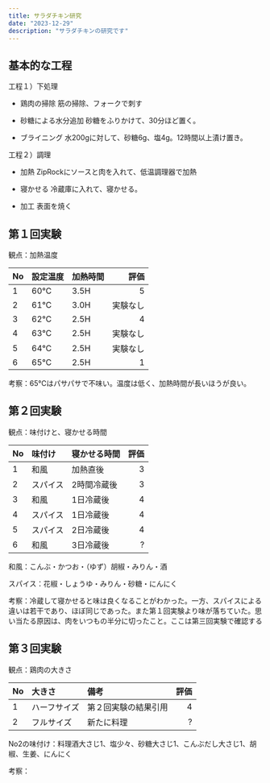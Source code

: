 ```yaml
---
title: サラダチキン研究
date: "2023-12-29"
description: "サラダチキンの研究です"
---
```


## 基本的な工程

工程１）下処理

* 鶏肉の掃除
筋の掃除、フォークで刺す

* 砂糖による水分追加
砂糖をふりかけて、30分ほど置く。

* ブライニング
水200gに対して、砂糖6g、塩4g。12時間以上漬け置き。


工程２）調理

* 加熱
ZipRockにソースと肉を入れて、低温調理器で加熱

* 寝かせる
冷蔵庫に入れて、寝かせる。

* 加工
表面を焼く


## 第１回実験

観点：加熱温度

|No|設定温度|加熱時間|評価|
|:--|:--|:--|--:|
|1|60℃|3.5H|5|
|2|61℃|3.0H|実験なし|
|3|62℃|2.5H|4|
|4|63℃|2.5H|実験なし|
|5|64℃|2.5H|実験なし|
|6|65℃|2.5H|1|

考察：65℃はパサパサで不味い。温度は低く、加熱時間が長いほうが良い。


## 第２回実験

観点：味付けと、寝かせる時間

|No|味付け|寝かせる時間|評価|
|:--|:--|:--|--:|
|1|和風|加熱直後|3|
|2|スパイス|2時間冷蔵後|3|
|3|和風|1日冷蔵後|4|
|4|スパイス|1日冷蔵後|4|
|5|スパイス|2日冷蔵後|4|
|6|和風|3日冷蔵後|?|

和風：こんぶ・かつお・（ゆず）胡椒・みりん・酒

スパイス：花椒・しょうゆ・みりん・砂糖・にんにく

考察：冷蔵して寝かせると味は良くなることがわかった。一方、スパイスによる違いは若干であり、ほぼ同じであった。また第１回実験より味が落ちていた。思い当たる原因は、肉をいつもの半分に切ったこと。ここは第三回実験で確認する

## 第３回実験

観点：鶏肉の大きさ

|No|大きさ|備考|評価|
|:--|:--|:--|--:|
|1|ハーフサイズ|第２回実験の結果引用|4|
|2|フルサイズ|新たに料理|?|

No2の味付け：料理酒大さじ1、塩少々、砂糖大さじ1、こんぶだし大さじ1、胡椒、生姜、にんにく

考察：
